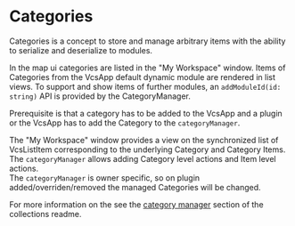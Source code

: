 # Categories

Categories is a concept to store and manage arbitrary items with the ability to serialize and deserialize to modules.

In the map ui categories are listed in the "My Workspace" window.
Items of Categories from the VcsApp default dynamic module are rendered in list views.
To support and show items of further modules, an `addModuleId(id: string)` API is provided by the CategoryManager.

Prerequisite is that a category has to be added to the VcsApp and a plugin or the VcsApp has
to add the Category to the `categoryManager`.

The "My Workspace" window provides a view on the synchronized list of VcsListItem corresponding to the underlying Category and
Category Items. The `categoryManager` allows adding Category level actions and Item level actions.  
The `categoryManager` is owner specific, so on plugin added/overriden/removed the managed Categories will be changed.

For more information on the see the [category manager](./COLLECTIONS.md#categorymanager) section of the collections readme.
